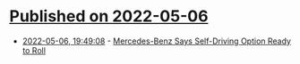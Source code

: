 # [Published on 2022-05-06](index.md)

* [2022-05-06, 19:49:08](https://news.ycombinator.com/item?id=31289019) - [Mercedes-Benz Says Self-Driving Option Ready to Roll](https://www.thedetroitbureau.com/2022/05/mercedes-benz-says-self-driving-option-ready-to-roll/)
